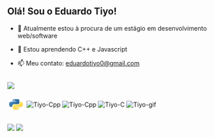 ## Olá! Sou o Eduardo Tiyo!

- 🔭 Atualmente estou à procura de um estágio em desenvolvimento web/software
- 🌱 Estou aprendendo C++ e Javascript
- 📫 Meu contato: eduardotiyo0@gmail.com

  ##

<picture>
  <source
    srcset="https://github-readme-stats.vercel.app/api?username=EduTiyo&show_icons=true&theme=cobalt"
    media="(prefers-color-scheme: dark)"
  />
  <source
    srcset="https://github-readme-stats.vercel.app/api?username=EduTiyo&show_icons=true"
    media="(prefers-color-scheme: light), (prefers-color-scheme: no-preference)"
  />
  <img src="https://github-readme-stats.vercel.app/api?username=EduTiyo&show_icons=true" />
</picture>


<div style="display: inline_block"><br>
  <img align="center" alt="Tiyo-Python" height="30" width="40" src="https://raw.githubusercontent.com/devicons/devicon/master/icons/python/python-original.svg">
  <img align="center" alt="Tiyo-Cpp" height="30" width="40" src="https://cdn.jsdelivr.net/gh/devicons/devicon@latest/icons/cplusplus/cplusplus-original.svg" />
  <img align="center" alt="Tiyo-Cpp" height="30" width="40" src="https://cdn.jsdelivr.net/gh/devicons/devicon@latest/icons/cplusplus/node-original.svg" />
  <img align="center" alt="Tiyo-C" height="30" width="40" src="https://cdn.jsdelivr.net/gh/devicons/devicon@latest/icons/c/c-original.svg" />
  <img align="center" alt="Tiyo-gif" src="https://cdn.discordapp.com/attachments/1223673295900246026/1223673988803465338/-killua-zolduck.gif?ex=661ab635&is=66084135&hm=b9f921cff3dc593dfb540ec1d604987b9800ffba4f6ec02e3979c02c0f85cc49&" />
</div>

  ##
 
<div> 
  <a href="https://instagram.com/kn.tiyo" target="_blank"><img src="https://img.shields.io/badge/-Instagram-%23E4405F?style=for-the-badge&logo=instagram&logoColor=white" target="_blank"></a>
  <a href="https://www.linkedin.com/in/eduardo-knabben-tiyo-948402254/" target="_blank"><img src="https://img.shields.io/badge/-LinkedIn-%230077B5?style=for-the-badge&logo=linkedin&logoColor=white" target="_blank"></a> 
</div>
